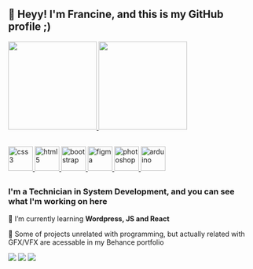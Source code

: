 ## 🔔 Heyy! I'm Francine, and this is my GitHub profile ;)
<div align="left">
  <a href="https://github.com/francinebergamin">
  <img height="180em" src="https://github-readme-stats.vercel.app/api?username=francinebergamin&show_icons=true&theme=tokyonight&include_all_commits=true&count_private=true"/>
  <img height="180em" src="https://github-readme-stats.vercel.app/api/top-langs/?username=francinebergamin&layout=compact&langs_count=7&theme=tokyonight"/>
</div><br>

<p align="left">
		<a href="https://www.w3schools.com/css/" target="_blank" rel="noreferrer">
        <img src="https://cdn.jsdelivr.net/gh/devicons/devicon/icons/css3/css3-plain.svg" alt="css3" width="50" height="50"/>
    </a>
		<a href="https://www.w3.org/html/" target="_blank" rel="noreferrer">
        <img src="https://cdn.jsdelivr.net/gh/devicons/devicon/icons/html5/html5-plain.svg" alt="html5" width="50" height="50"/>
    </a>
		<a href="https://getbootstrap.com" target="_blank" rel="noreferrer">
        <img src="https://cdn.jsdelivr.net/gh/devicons/devicon/icons/bootstrap/bootstrap-plain.svg" alt="bootstrap" width="50" height="50"/>
    </a>
		<a href="https://www.figma.com/" target="_blank" rel="noreferrer">
        <img src="https://cdn.jsdelivr.net/gh/devicons/devicon/icons/figma/figma-original.svg" alt="figma" width="50" height="50"/>
    </a>
    <a href="https://www.photoshop.com/en" target="_blank" rel="noreferrer">
        <img src="https://cdn.jsdelivr.net/gh/devicons/devicon/icons/photoshop/photoshop-plain.svg" alt="photoshop" width="50" height="50"/>
		</a>
		<a href="https://www.arduino.cc/" target="_blank" rel="noreferrer">
        <img src="https://cdn.jsdelivr.net/gh/devicons/devicon/icons/arduino/arduino-original.svg" alt="arduino" width="50" height="50"/>
    </a>
</p>
	
##
	
### I'm a Technician in System Development, and you can see what I'm working on here
	

📌 I’m currently learning **Wordpress, JS and React**

📌 Some of projects unrelated with programming, but actually related with GFX/VFX are acessable in my Behance portfolio

<div align="left"> 
  <a href="https://www.linkedin.com/in/francinebergamin/" target="_blank"><img src="https://img.shields.io/badge/LinkedIn-0077B5?style=for-the-badge&logo=linkedin&logoColor=white" target="_blank"></a>
  <a href="https://www.behance.net/francinebergamin" target="_blank"><img src="https://img.shields.io/badge/-Behance-blue?style=for-the-badge&logo=behance&logoColor=white" target="_blank"></a>
  <a href = "mailto:francine.bergamin@gmail.com"><img src="https://img.shields.io/badge/-Gmail-%23333?style=for-the-badge&logo=gmail&logoColor=white" target="_blank"></a>
</div>
